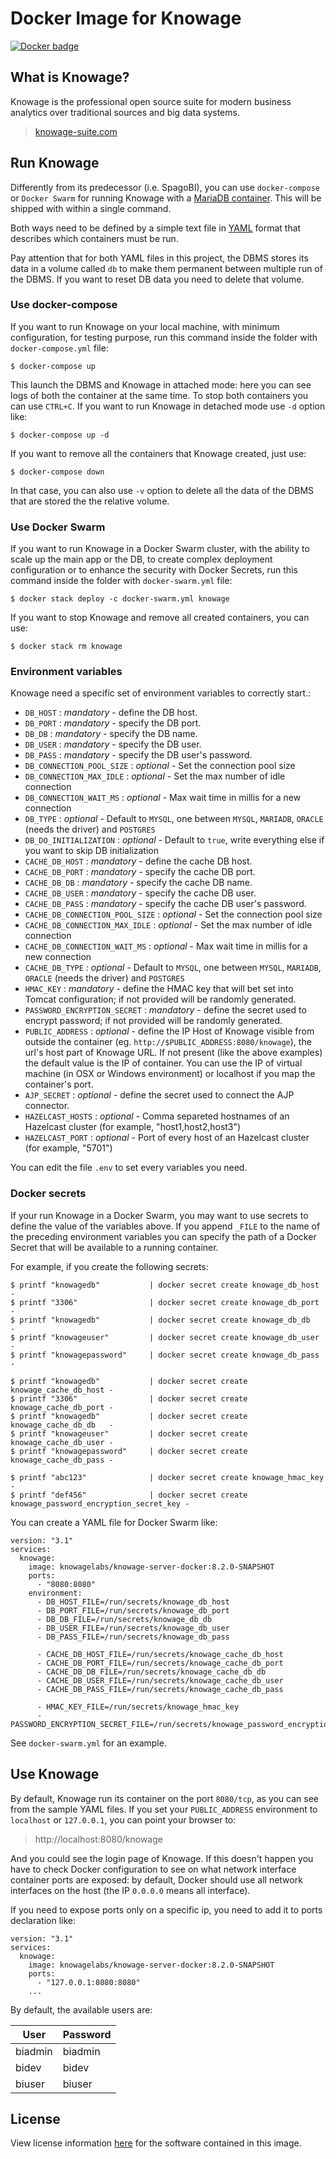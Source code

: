 # Docker Image for Knowage

[![Docker badge](https://img.shields.io/docker/pulls/knowagelabs/knowage-server-docker.svg)](https://hub.docker.com/r/knowagelabs/knowage-server-docker/)

## What is Knowage?

Knowage is the professional open source suite for modern business analytics over traditional sources and big data systems.

> [knowage-suite.com](https://www.knowage-suite.com)

## Run Knowage

Differently from its predecessor (i.e. SpagoBI), you can use ```docker-compose``` or ```Docker Swarm``` for running Knowage with a [MariaDB container](https://hub.docker.com/_/mariadb). This will be shipped with within a single command.

Both ways need to be defined by a simple text file in [YAML](https://docs.docker.com/compose/compose-file/) format that describes which containers must be run.

Pay attention that for both YAML files in this project, the DBMS stores its data in a volume called ```db``` to make them permanent between multiple run of the DBMS. If you want to reset DB data you need to delete that volume.

### Use docker-compose

If you want to run Knowage on your local machine, with minimum configuration, for testing purpose, run this command inside the folder with ```docker-compose.yml``` file:

```console
$ docker-compose up
```

This launch the DBMS and Knowage in attached mode: here you can see logs of both the container at the same time. To stop both containers you can use ```CTRL+C```. If you want to run Knowage in detached mode use ```-d``` option like:

```console
$ docker-compose up -d
```

If you want to remove all the containers that Knowage created, just use:

```console
$ docker-compose down
```

In that case, you can also use ```-v``` option to delete all the data of the DBMS that are stored the the relative volume.

### Use Docker Swarm

If you want to run Knowage in a Docker Swarm cluster, with the ability to scale up the main app or the DB, to create complex deployment configuration or to enhance the security with Docker Secrets, run this command inside the folder with ```docker-swarm.yml``` file:

```console
$ docker stack deploy -c docker-swarm.yml knowage
```

If you want to stop Knowage and remove all created containers, you can use:

```console
$ docker stack rm knowage
```

### Environment variables

Knowage need a specific set of environment variables to correctly start.:

* ```DB_HOST``` : *mandatory* - define the DB host.
* ```DB_PORT``` : *mandatory* - specify the DB port.
* ```DB_DB``` : *mandatory* - specify the DB name.
* ```DB_USER``` : *mandatory* - specify the DB user.
* ```DB_PASS``` : *mandatory* - specify the DB user's password.
* ```DB_CONNECTION_POOL_SIZE``` : *optional* - Set the connection pool size
* ```DB_CONNECTION_MAX_IDLE``` : *optional* - Set the max number of idle connection
* ```DB_CONNECTION_WAIT_MS``` : *optional* - Max wait time in millis for a new connection 
* ```DB_TYPE``` : *optional* - Default to ``MYSQL``, one between ``MYSQL``, ``MARIADB``, ``ORACLE`` (needs the driver)  and ``POSTGRES``
* ```DB_DO_INITIALIZATION``` : *optional* - Default to ``true``, write everything else if you want to skip DB initialization
* ```CACHE_DB_HOST``` : *mandatory* - define the cache DB host.
* ```CACHE_DB_PORT``` : *mandatory* - specify the cache DB port.
* ```CACHE_DB_DB``` : *mandatory* - specify the cache DB name.
* ```CACHE_DB_USER``` : *mandatory* - specify the cache DB user.
* ```CACHE_DB_PASS``` : *mandatory* - specify the cache DB user's password.
* ```CACHE_DB_CONNECTION_POOL_SIZE``` : *optional* - Set the connection pool size
* ```CACHE_DB_CONNECTION_MAX_IDLE``` : *optional* - Set the max number of idle connection
* ```CACHE_DB_CONNECTION_WAIT_MS``` : *optional* - Max wait time in millis for a new connection
* ```CACHE_DB_TYPE``` : *optional* - Default to ``MYSQL``, one between ``MYSQL``, ``MARIADB``, ``ORACLE`` (needs the driver)  and ``POSTGRES``
* ```HMAC_KEY``` : *mandatory* - define the HMAC key that will bet set into Tomcat configuration; if not provided will be randomly generated.
* ```PASSWORD_ENCRYPTION_SECRET``` : *mandatory* - define the secret used to encrypt password; if not provided will be randomly generated.
* ```PUBLIC_ADDRESS``` : *optional* - define the IP Host of Knowage visible from outside the container (eg. ```http://$PUBLIC_ADDRESS:8080/knowage```),  the url's host part of Knowage URL. If not present (like the above examples) the default value is the IP of container. You can use the IP of virtual machine (in OSX or Windows environment) or localhost if you map the container's port.
* ```AJP_SECRET``` : *optional* - define the secret used to connect the AJP connector.
* ```HAZELCAST_HOSTS``` : *optional* - Comma separeted hostnames of an Hazelcast cluster (for example, "host1,host2,host3")
* ```HAZELCAST_PORT``` : *optional* - Port of every host of an Hazelcast cluster (for example, "5701")

You can edit the file ```.env``` to set every variables you need.

### Docker secrets

If your run Knowage in a Docker Swarm, you may want to use secrets to define the value of the variables above. If you append ```_FILE``` to the name of the preceding environment variables you can specify the path of a Docker Secret that will be available to a running container.

For example, if you create the following secrets:

```console
$ printf "knowagedb"           | docker secret create knowage_db_host -
$ printf "3306"                | docker secret create knowage_db_port -
$ printf "knowagedb"           | docker secret create knowage_db_db   -
$ printf "knowageuser"         | docker secret create knowage_db_user -
$ printf "knowagepassword"     | docker secret create knowage_db_pass -

$ printf "knowagedb"           | docker secret create knowage_cache_db_host -
$ printf "3306"                | docker secret create knowage_cache_db_port -
$ printf "knowagedb"           | docker secret create knowage_cache_db_db   -
$ printf "knowageuser"         | docker secret create knowage_cache_db_user -
$ printf "knowagepassword"     | docker secret create knowage_cache_db_pass -

$ printf "abc123"              | docker secret create knowage_hmac_key                       -
$ printf "def456"              | docker secret create knowage_password_encryption_secret_key -
```

You can create a YAML file for Docker Swarm like:

```console
version: "3.1"
services:
  knowage:
    image: knowagelabs/knowage-server-docker:8.2.0-SNAPSHOT
    ports:
      - "8080:8080"
    environment:
      - DB_HOST_FILE=/run/secrets/knowage_db_host
      - DB_PORT_FILE=/run/secrets/knowage_db_port
      - DB_DB_FILE=/run/secrets/knowage_db_db
      - DB_USER_FILE=/run/secrets/knowage_db_user
      - DB_PASS_FILE=/run/secrets/knowage_db_pass

      - CACHE_DB_HOST_FILE=/run/secrets/knowage_cache_db_host
      - CACHE_DB_PORT_FILE=/run/secrets/knowage_cache_db_port
      - CACHE_DB_DB_FILE=/run/secrets/knowage_cache_db_db
      - CACHE_DB_USER_FILE=/run/secrets/knowage_cache_db_user
      - CACHE_DB_PASS_FILE=/run/secrets/knowage_cache_db_pass

      - HMAC_KEY_FILE=/run/secrets/knowage_hmac_key
      - PASSWORD_ENCRYPTION_SECRET_FILE=/run/secrets/knowage_password_encryption_secret_key
```

See ```docker-swarm.yml``` for an example.

## Use Knowage

By default, Knowage run its container on the port ```8080/tcp```, as you can see from the sample YAML files. If you set your ```PUBLIC_ADDRESS``` environment to ```localhost``` or ```127.0.0.1```, you can point your browser to:

> http://localhost:8080/knowage

And you could see the login page of Knowage. If this doesn't happen you have to check Docker configuration to see on what network interface container ports are exposed: by default, Docker should use all network interfaces on the host (the IP ```0.0.0.0``` means all interface).

If you need to expose ports only on a specific ip, you need to add it to ports declaration like:

```console
version: "3.1"
services:
  knowage:
    image: knowagelabs/knowage-server-docker:8.2.0-SNAPSHOT
    ports:
      - "127.0.0.1:8080:8080"
    ...
```

By default, the available users are:

|User   |Password|
|-------|--------|
|biadmin|biadmin |
|bidev  |bidev   |
|biuser |biuser  |

## License

View license information [here](https://github.com/KnowageLabs/Knowage-Server/) for the software contained in this image.
